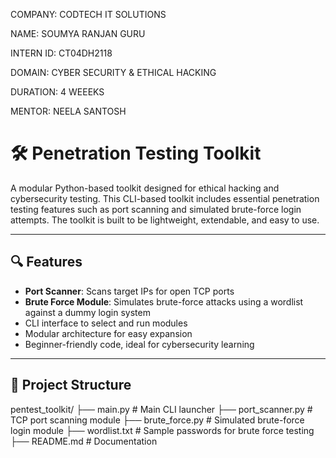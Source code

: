 COMPANY: CODTECH IT SOLUTIONS

NAME: SOUMYA RANJAN GURU

INTERN ID: CT04DH2118

DOMAIN: CYBER SECURITY & ETHICAL HACKING

DURATION: 4 WEEEKS

MENTOR: NEELA SANTOSH

# 🛠️ Penetration Testing Toolkit

A modular Python-based toolkit designed for ethical hacking and cybersecurity testing. This CLI-based toolkit includes essential penetration testing features such as port scanning and simulated brute-force login attempts. The toolkit is built to be lightweight, extendable, and easy to use.

---

## 🔍 Features

- **Port Scanner**: Scans target IPs for open TCP ports
- **Brute Force Module**: Simulates brute-force attacks using a wordlist against a dummy login system
- CLI interface to select and run modules
- Modular architecture for easy expansion
- Beginner-friendly code, ideal for cybersecurity learning

---

## 📁 Project Structure

pentest_toolkit/
├── main.py # Main CLI launcher
├── port_scanner.py # TCP port scanning module
├── brute_force.py # Simulated brute-force login module
├── wordlist.txt # Sample passwords for brute force testing
├── README.md # Documentation
